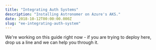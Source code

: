 ```yaml
---
title: "Integrating Auth Systems"
description: "Installing Astronomer on Azure's AKS."
date: 2018-10-12T00:00:00.000Z
slug: "ee-integrating-auth-system"
---
```

We're working on this guide right now - if you are trying to deploy here, drop us a line and we can help you through it.
